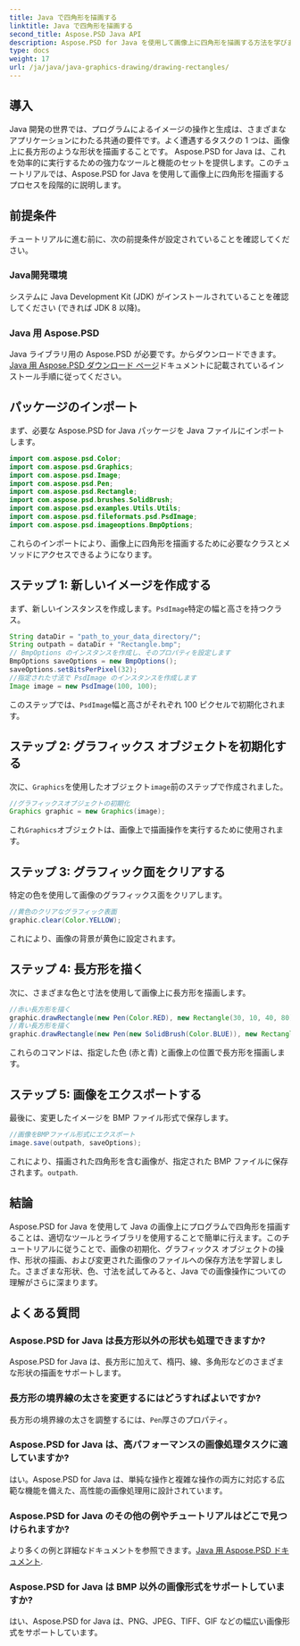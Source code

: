 ```yaml
---
title: Java で四角形を描画する
linktitle: Java で四角形を描画する
second_title: Aspose.PSD Java API
description: Aspose.PSD for Java を使用して画像上に四角形を描画する方法を学びます。このチュートリアルでは、Java 開発者を段階的にガイドします。画像操作タスクに最適です。
type: docs
weight: 17
url: /ja/java/java-graphics-drawing/drawing-rectangles/
---
```

## 導入
Java 開発の世界では、プログラムによるイメージの操作と生成は、さまざまなアプリケーションにわたる共通の要件です。よく遭遇するタスクの 1 つは、画像上に長方形のような形状を描画することです。 Aspose.PSD for Java は、これを効率的に実行するための強力なツールと機能のセットを提供します。このチュートリアルでは、Aspose.PSD for Java を使用して画像上に四角形を描画するプロセスを段階的に説明します。
## 前提条件
チュートリアルに進む前に、次の前提条件が設定されていることを確認してください。
### Java開発環境
システムに Java Development Kit (JDK) がインストールされていることを確認してください (できれば JDK 8 以降)。
### Java 用 Aspose.PSD
 Java ライブラリ用の Aspose.PSD が必要です。からダウンロードできます。[Java 用 Aspose.PSD ダウンロード ページ](https://releases.aspose.com/psd/java/)ドキュメントに記載されているインストール手順に従ってください。
## パッケージのインポート
まず、必要な Aspose.PSD for Java パッケージを Java ファイルにインポートします。
```java
import com.aspose.psd.Color;
import com.aspose.psd.Graphics;
import com.aspose.psd.Image;
import com.aspose.psd.Pen;
import com.aspose.psd.Rectangle;
import com.aspose.psd.brushes.SolidBrush;
import com.aspose.psd.examples.Utils.Utils;
import com.aspose.psd.fileformats.psd.PsdImage;
import com.aspose.psd.imageoptions.BmpOptions;
```
これらのインポートにより、画像上に四角形を描画するために必要なクラスとメソッドにアクセスできるようになります。
## ステップ 1: 新しいイメージを作成する
まず、新しいインスタンスを作成します。`PsdImage`特定の幅と高さを持つクラス。
```java
String dataDir = "path_to_your_data_directory/";
String outpath = dataDir + "Rectangle.bmp";
// BmpOptions のインスタンスを作成し、そのプロパティを設定します
BmpOptions saveOptions = new BmpOptions();
saveOptions.setBitsPerPixel(32);
//指定された寸法で PsdImage のインスタンスを作成します
Image image = new PsdImage(100, 100);
```
このステップでは、`PsdImage`幅と高さがそれぞれ 100 ピクセルで初期化されます。
## ステップ 2: グラフィックス オブジェクトを初期化する
次に、`Graphics`を使用したオブジェクト`image`前のステップで作成されました。
```java
//グラフィックスオブジェクトの初期化
Graphics graphic = new Graphics(image);
```
これ`Graphics`オブジェクトは、画像上で描画操作を実行するために使用されます。
## ステップ 3: グラフィック面をクリアする
特定の色を使用して画像のグラフィックス面をクリアします。
```java
//黄色のクリアなグラフィック表面
graphic.clear(Color.YELLOW);
```
これにより、画像の背景が黄色に設定されます。
## ステップ 4: 長方形を描く
次に、さまざまな色と寸法を使用して画像上に長方形を描画します。
```java
//赤い長方形を描く
graphic.drawRectangle(new Pen(Color.RED), new Rectangle(30, 10, 40, 80));
//青い長方形を描く
graphic.drawRectangle(new Pen(new SolidBrush(Color.BLUE)), new Rectangle(10, 30, 80, 40));
```
これらのコマンドは、指定した色 (赤と青) と画像上の位置で長方形を描画します。
## ステップ 5: 画像をエクスポートする
最後に、変更したイメージを BMP ファイル形式で保存します。
```java
//画像をBMPファイル形式にエクスポート
image.save(outpath, saveOptions);
```
これにより、描画された四角形を含む画像が、指定された BMP ファイルに保存されます。`outpath`.

## 結論
Aspose.PSD for Java を使用して Java の画像上にプログラムで四角形を描画することは、適切なツールとライブラリを使用することで簡単に行えます。このチュートリアルに従うことで、画像の初期化、グラフィックス オブジェクトの操作、形状の描画、および変更された画像のファイルへの保存方法を学習しました。さまざまな形状、色、寸法を試してみると、Java での画像操作についての理解がさらに深まります。
## よくある質問
### Aspose.PSD for Java は長方形以外の形状も処理できますか?
Aspose.PSD for Java は、長方形に加えて、楕円、線、多角形などのさまざまな形状の描画をサポートします。
### 長方形の境界線の太さを変更するにはどうすればよいですか?
長方形の境界線の太さを調整するには、`Pen`厚さのプロパティ。
### Aspose.PSD for Java は、高パフォーマンスの画像処理タスクに適していますか?
はい。Aspose.PSD for Java は、単純な操作と複雑な操作の両方に対応する広範な機能を備えた、高性能の画像処理用に設計されています。
### Aspose.PSD for Java のその他の例やチュートリアルはどこで見つけられますか?
より多くの例と詳細なドキュメントを参照できます。[Java 用 Aspose.PSD ドキュメント](https://reference.aspose.com/psd/java/).
### Aspose.PSD for Java は BMP 以外の画像形式をサポートしていますか?
はい、Aspose.PSD for Java は、PNG、JPEG、TIFF、GIF などの幅広い画像形式をサポートしています。